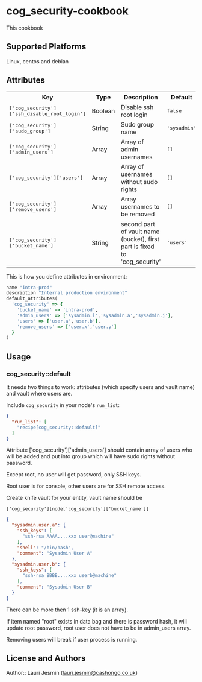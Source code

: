 # cog_security-cookbook

This cookbook
## Supported Platforms

Linux, centos and debian

## Attributes

<table>
  <tr>
    <th>Key</th>
    <th>Type</th>
    <th>Description</th>
    <th>Default</th>
  </tr>
  <tr>
    <td><tt>['cog_security']['ssh_disable_root_login']</tt></td>
    <td>Boolean</td>
    <td>Disable ssh root login </td>
    <td><tt>false</tt></td>
  </tr>
  <tr>
    <td><tt>['cog_security']['sudo_group']</tt></td>
    <td>String</td>
    <td>Sudo group name</td>
    <td><tt>'sysadmin'</tt></td>
  </tr>
  <tr>
    <td><tt>['cog_security']['admin_users']</tt></td>
    <td>Array</td>
    <td>Array of admin usernames</td>
    <td><tt>[]</tt></td>
  </tr>
  <tr>
    <td><tt>['cog_security']['users']</tt></td>
    <td>Array</td>
    <td>Array of usernames without sudo rights</td>
    <td><tt>[]</tt></td>
  </tr>
  <tr>
    <td><tt>['cog_security']['remove_users']</tt></td>
    <td>Array</td>
    <td>Array usernames to be removed</td>
    <td><tt>[]</tt></td>
  </tr>
  <tr>
    <td><tt>['cog_security']['bucket_name']</tt></td>
    <td>String</td>
    <td>second part of vault name (bucket), first part is fixed to 'cog_security'</td>
    <td><tt>'users'</tt></td>
  </tr>
</table>

This is how you define attributes in environment:

```ruby
name "intra-prod"
description "Internal production environment"
default_attributes(
  'cog_security' => {
    'bucket_name' => 'intra-prod',
    'admin_users' => ['sysadmin.l','sysadmin.a','sysadmin.j'],
    'users' => ['user.a','user.b'],
    'remove_users' => ['user.x','user.y']
  }
)

```
## Usage

### cog_security::default

It needs two things to work: attributes (which specify users and vault name) and
vault where users are.

Include `cog_security` in your node's `run_list`:

```json
{
  "run_list": [
    "recipe[cog_security::default]"
  ]
}
```
Attribute ['cog_security']['admin_users'] should contain array of users who
will be added and put into group which will have sudo rights without password.

Except root, no user will get password, only SSH keys.

Root user is for console, other users are for SSH remote access.

Create knife vault for your entity, vault name should be

    ['cog_security'][node['cog_security']['bucket_name']]

```json
{
  "sysadmin.user.a": {
    "ssh_keys": [
      "ssh-rsa AAAA....xxx user@machine"
    ],
    "shell": "/bin/bash",
    "comment": "Sysadmin User A"
  },
  "sysadmin.user.b": {
    "ssh_keys": [
      "ssh-rsa BBBB....xxx userb@machine"
    ],
    "comment": "Sysadmin User B"
  }
}
```

There can be more then 1 ssh-key (it is an array).

If item named "root" exists in data bag and there is password hash, it will update
root password, root user does not have to be in admin_users array.

Removing users will break if user process is running.

## License and Authors

Author:: Lauri Jesmin (<lauri.jesmin@cashongo.co.uk>)
